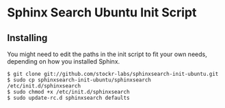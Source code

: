 Sphinx Search Ubuntu Init Script
================================


Installing
----------

You might need to edit the paths in the init script to fit your own
needs, depending on how you installed Sphinx.

    $ git clone git://github.com/stockr-labs/sphinxsearch-init-ubuntu.git
    $ sudo cp sphinxsearch-init-ubuntu/sphinxsearch /etc/init.d/sphinxsearch
    $ sudo chmod +x /etc/init.d/sphinxsearch
    $ sudo update-rc.d sphinxsearch defaults

